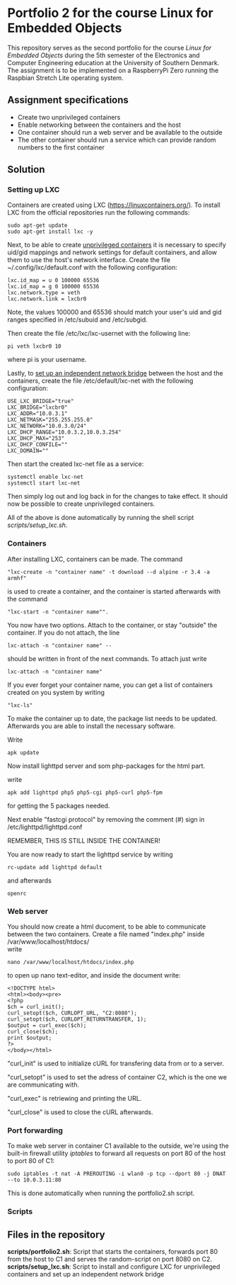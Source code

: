 # Portfolio 2 for the course Linux for Embedded Objects
This repository serves as the second portfolio for the course *Linux for Embedded Objects* during the 5th semester of the Electronics and Computer Engineering education at the University of Southern Denmark.
The assignment is to be implemented on a RaspberryPi Zero running the Raspbian Stretch Lite operating system.

## Assignment specifications
* Create two unprivileged containers
* Enable networking between the containers and the host
* One container should run a web server and be available to the outside
* The other container should run a service which can provide random numbers to the first container

## Solution

### Setting up LXC
Containers are created using LXC (https://linuxcontainers.org/). To install LXC from the official repositories run the following commands:

```
sudo apt-get update
sudo apt-get install lxc -y
```

Next, to be able to create [unprivileged containers](https://help.ubuntu.com/lts/serverguide/lxc.html) it is necessary to specify uid/gid mappings and network settings for default containers, and allow them to use the host's network interface. Create the file ~/.config/lxc/default.conf with the following configuration:

```
lxc.id_map = u 0 100000 65536
lxc.id_map = g 0 100000 65536
lxc.network.type = veth
lxc.network.link = lxcbr0
```

Note, the values 100000 and 65536 should match your user's uid and gid ranges specified in /etc/subuid and /etc/subgid.

Then create the file /etc/lxc/lxc-usernet with the following line:

```
pi veth lxcbr0 10
```

where pi is your username.

Lastly, to [set up an independent network bridge](https://wiki.debian.org/LXC/SimpleBridge) between the host and the containers, create the file /etc/default/lxc-net with the following configuration:

```
USE_LXC_BRIDGE="true"
LXC_BRIDGE="lxcbr0"
LXC_ADDR="10.0.3.1"
LXC_NETMASK="255.255.255.0"
LXC_NETWORK="10.0.3.0/24"
LXC_DHCP_RANGE="10.0.3.2,10.0.3.254"
LXC_DHCP_MAX="253"
LXC_DHCP_CONFILE=""
LXC_DOMAIN=""
```
Then start the created lxc-net file as a service:

```
systemctl enable lxc-net
systemctl start lxc-net
```

Then simply log out and log back in for the changes to take effect. It should now be possible to create unprivileged containers.

All of the above is done automatically by running the shell script *scripts/setup_lxc.sh*.

### Containers

After installing LXC, containers can be made. 
The command 
```
"lxc-create -n "container name" -t download --d alpine -r 3.4 -a armhf" 
```
is used to create a container, and the container is started afterwards with the command 
```
"lxc-start -n "container name"".
```
You now have two options. Attach to the container, or stay "outside" the container.
If you do not attach, the line 
```
lxc-attach -n "container name" --
```
should be written in front of the next commands.
To attach just write 
```
lxc-attach -n "container name"
```
If you ever forget your container name, you can get a list of containers created on you system by writing 
```
"lxc-ls"
```
To make the container up to date, the package list needs to be updated.
Afterwards you are able to install the necessary software.

Write 
```
apk update
```
Now install lighttpd server and som php-packages for the html part.

write 
```
apk add lighttpd php5 php5-cgi php5-curl php5-fpm 
```
for getting the 5 packages needed.

Next enable "fastcgi protocol" by removing the comment (#) sign in /etc/lighttpd/lighttpd.conf

REMEMBER, THIS IS STILL INSIDE THE CONTAINER!

You are now ready to start the lighttpd service by writing 
```
rc-update add lighttpd default 
```
and afterwards 
```
openrc
```

### Web server

You should now create a html ducoment, to be able to communicate between the two containers.
Create a file named "index.php" inside /var/www/localhost/htdocs/  
write
```
nano /var/www/localhost/htdocs/index.php
```
to open up nano text-editor, and inside the document write:

```
<!DOCTYPE html>
<html><body><pre>
<?php 
$ch = curl_init(); 
curl_setopt($ch, CURLOPT_URL, "C2:8080"); 
curl_setopt($ch, CURLOPT_RETURNTRANSFER, 1); 
$output = curl_exec($ch);
curl_close($ch);
print $output;
?>
</body></html>
```

"curl_init" is used to initialize cURL for transfering data from or to a server.

"curl_setopt" is used to set the adress of container C2, which is the one we are communicating with.

"curl_exec" is retriewing and printing the URL.

"curl_close" is used to close the cURL afterwards.


### Port forwarding
To make web server in container C1 available to the outside, we're using the built-in firewall utility *iptables* to forward all requests on port 80 of the host to port 80 of C1:

```
sudo iptables -t nat -A PREROUTING -i wlan0 -p tcp --dport 80 -j DNAT --to 10.0.3.11:80
```

This is done automatically when running the portfolio2.sh script.

### Scripts

## Files in the repository
**scripts/portfolio2.sh**: Script that starts the containers, forwards port 80 from the host to C1 and serves the random-script on port 8080 on C2.
**scripts/setup_lxc.sh**: Script to install and configure LXC for unprivileged containers and set up an independent network bridge

